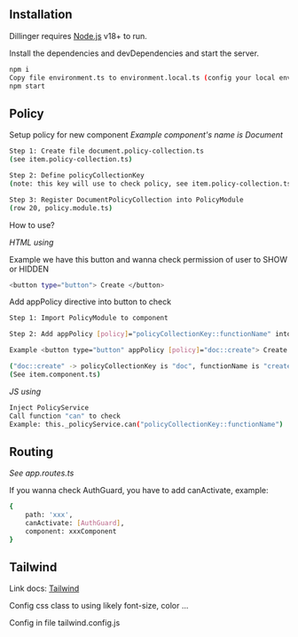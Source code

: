 
## Installation
Dillinger requires [Node.js](https://nodejs.org/) v18+ to run.

Install the dependencies and devDependencies and start the server.

```sh
npm i
Copy file environment.ts to environment.local.ts (config your local env)
npm start
```

## Policy
Setup policy for new component
_Example component's name is Document_

```sh
Step 1: Create file document.policy-collection.ts 
(see item.policy-collection.ts)

Step 2: Define policyCollectionKey 
(note: this key will use to check policy, see item.policy-collection.ts)

Step 3: Register DocumentPolicyCollection into PolicyModule 
(row 20, policy.module.ts)
```

How to use?

_HTML using_

Example we have this button and wanna check permission of user to SHOW or HIDDEN
```sh
<button type="button"> Create </button>
```
Add appPolicy directive  into button to check
```sh
Step 1: Import PolicyModule to component

Step 2: Add appPolicy [policy]="policyCollectionKey::functionName" into element

Example <button type="button" appPolicy [policy]="doc::create"> Create </button> 

("doc::create" -> policyCollectionKey is "doc", functionName is "create")
(See item.component.ts)
```

_JS using_
```sh
Inject PolicyService
Call function "can" to check
Example: this._policyService.can("policyCollectionKey::functionName")
```

## Routing
_See app.routes.ts_

If you wanna check AuthGuard, you have to add canActivate, example:
```sh
{
    path: 'xxx',
    canActivate: [AuthGuard],
    component: xxxComponent
}
```

## Tailwind 
Link docs: [Tailwind](https://tailwindcss.com/docs/font-family)

Config css class to using likely font-size, color ...

Config in file tailwind.config.js